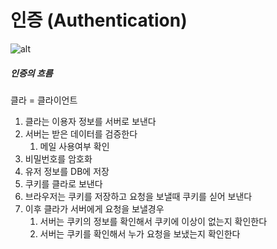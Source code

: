 # 인증 (Authentication)

![alt](../assets/photos/auth_flow.png)

##### 인증의 흐름
클라 = 클라이언트

1. 클라는 이용자 정보를 서버로 보낸다
2. 서버는 받은 데이터를 검증한다
	1. 메일 사용여부 확인
3. 비밀번호를 암호화
4. 유저 정보를 DB에 저장
5. 쿠키를 클라로 보낸다
6. 브라우저는 쿠키를 저장하고 요청을 보낼때 쿠키를 싣어 보낸다
7. 이후 클라가 서버에게 요청을 보낼경우
	1. 서버는 쿠키의 정보를 확인해서 쿠키에 이상이 없는지 확인한다
	2. 서버는 쿠키를 확인해서 누가 요청을 보냈는지 확인한다
